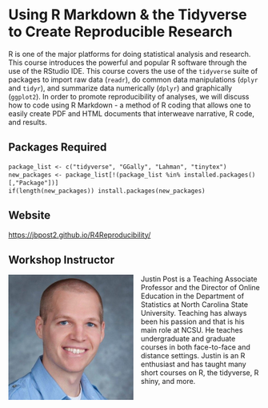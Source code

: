 # Using R Markdown & the Tidyverse to Create Reproducible Research

R is one of the major platforms for doing statistical analysis and research.  This course introduces the powerful and popular R software through the use of the RStudio IDE.  This course covers the use of the `tidyverse` suite of packages to import raw data (`readr`), do common data manipulations (`dplyr` and `tidyr`), and summarize data numerically (`dplyr`) and graphically (`ggplot2`).  In order to promote reproducibility of analyses, we will discuss how to code using R Markdown - a method of R coding that allows one to easily create PDF and HTML documents that interweave narrative, R code, and results.  

## Packages Required

```
package_list <- c("tidyverse", "GGally", "Lahman", "tinytex")
new_packages <- package_list[!(package_list %in% installed.packages()[,"Package"])]
if(length(new_packages)) install.packages(new_packages)
```

## Website

<https://jbpost2.github.io/R4Reproducibility/>

## Workshop Instructor

<img src = "img/justin_post.jpg" alt = "Justin Post's face from 10 years ago" style = "float:left; width:250px;margin-right:15px"> 

Justin Post is a Teaching Associate Professor and the Director of Online Education in the Department of Statistics at North Carolina State University. Teaching has always been his passion and that is his main role at NCSU. He teaches undergraduate and graduate courses in both face-to-face and distance settings.  Justin is an R enthusiast and has taught many short courses on R, the tidyverse, R shiny, and more.

